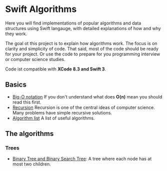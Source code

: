 # Swift Algorithms
Here you will find implementations of popular algorithms and data structures using Swift langauge, with detailed explanations of how and why they work. 

The goal ot this project is to explain how algorithms work. The focus is on clarity and simplicity of code. That said, most of the code should be ready for your project. Or use the code to prepare for you programming interview or computer science studies. 

Code ist compatible with **XCode 8.3 and Swift 3**.

## Basics

* [Big-O notation](https://en.wikipedia.org/wiki/Big_O_notation) If you don't understand what does **O(n)** mean you should read this first.
* [Recursion](https://en.wikipedia.org/wiki/Recursion_(computer_science)) Recursion is one of the central ideas of computer science. Many problems have simple recursive solutions. 
* [Algorithm list](https://en.wikipedia.org/wiki/List_of_algorithms) A list of useful algorithms.

## The algorithms

### Trees
* [Binary Tree and Binary Search Tree](BinaryTree.playground/Contents.swift): A tree where each node has at most two children.




